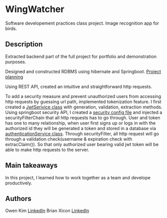 # WingWatcher

Software developement practices class project. Image recognition app for birds.

## Description

Extracted backend part of the full project for portfolio and demonstration purposes.


Designed and constructed RDBMS using hibernate and Springboot. [Project planning](https://github.com/owendhkim/wingwatcher/blob/main/Documents/ScreenSketches.pdf)

Using REST API, created an intuitive and straightforward http requests.

To add a security measure and prevent unauthorized users from accessing http requests by guessing url path, implemented tokenization feature.
I first created a [JwtSerivice class](https://github.com/owendhkim/wingwatcher/blob/main/309DB_Springboot/data/src/main/java/Tables/JwtService.java) with generation, validation, extraction methods.
Using springboot security API, I created a [security config file]([https://github.com/owendhkim/wingwatcher/blob/main/309DB_Springboot/data/src/main/java/Tables/SecurityConfig.java](https://github.com/owendhkim/wingwatcher/blob/main/309DB_Springboot/data/src/main/java/Tables/SecurityConfig.java)) and injected a securityFilterChain that all http requests has to go through.
User and token has one to many relationship, when user first signs up or logs in with the authorized id they will be generated a token and stored in a database via [authenticationService class](https://github.com/owendhkim/wingwatcher/blob/main/309DB_Springboot/data/src/main/java/Tables/Authentication/AuthenticationService.java). Through securityFilter, all http request will go through a validation check(username & expiration check with extracClaim()). So that only authorized user bearing valid jwt token will be able to make http requests to the server.


## Main takeaways

In this project, I learned how to work together as a team and develope productively.


## Authors

Owen Kim [LinkedIn](https://www.linkedin.com/in/owen-kim-657249169/)
Brian Xicon [LinkedIn](https://www.linkedin.com/in/brian-xicon-b08202240/)
